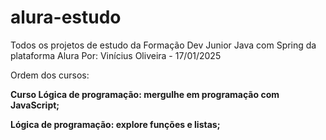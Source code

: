 # alura-estudo
Todos os projetos de estudo da Formação Dev Junior Java com Spring da plataforma Alura
Por: Vinícius Oliveira - 17/01/2025

Ordem dos cursos:

**Curso Lógica de programação: mergulhe em programação com JavaScript;**

**Lógica de programação: explore funções e listas;**

